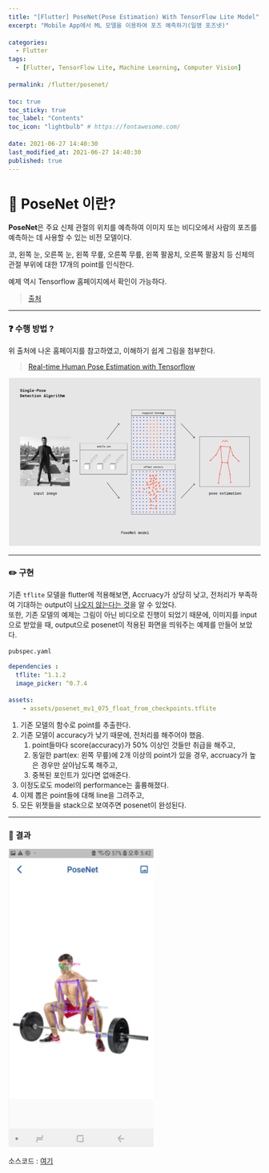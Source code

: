 ```yaml
---
title: "[Flutter] PoseNet(Pose Estimation) With TensorFlow Lite Model"
excerpt: "Mobile App에서 ML 모델을 이용하여 포즈 예측하기(일명 포즈넷)"

categories:
  - Flutter
tags:
  - [Flutter, TensorFlow Lite, Machine Learning, Computer Vision]

permalink: /flutter/posenet/

toc: true
toc_sticky: true
toc_label: "Contents"
toc_icon: "lightbulb" # https://fontawesome.com/
 
date: 2021-06-27 14:40:30
last_modified_at: 2021-06-27 14:40:30
published: true
---
```


# 🤺 PoseNet 이란?

**PoseNet**은 주요 신체 관절의 위치를 예측하여 이미지 또는 비디오에서 사람의 포즈를 예측하는 데 사용할 수 있는 비전 모델이다.  

코, 왼쪽 눈, 오른쪽 눈, 왼쪽 무릎, 오른쪽 무릎, 왼쪽 팔꿈치, 오른쪽 팔꿈치 등 신체의 관절 부위에 대한 17개의 point를 인식한다.  

예제 역시 Tensorflow 홈페이지에서 확인이 가능하다.  

> [출처](https://www.tensorflow.org/lite/examples/pose_estimation/overview?hl=ko)  

---

### ❓ 수행 방법 ?

위 출처에 나온 홈페이지를 참고하였고, 이해하기 쉽게 그림을 첨부한다.  
> [Real-time Human Pose Estimation with Tensorflow](https://medium.com/tensorflow/real-time-human-pose-estimation-in-the-browser-with-tensorflow-js-7dd0bc881cd5)  

![output](/assets/images/post_img/posenet/flow.PNG)  

---

### ✏️ 구현

기존 `tflite` 모델을 flutter에 적용해보면, Accruacy가 상당히 낮고, 전처리가 부족하여 기대하는 output이 <u>나오지 않는다는 것</u>을 알 수 있었다.  
또한, 기존 모델의 예제는 그림이 아닌 비디오로 진행이 되었기 때문에, 이미지를 input으로 받았을 때, output으로 posenet이 적용된 화면을 띄워주는 예제를 만들어 보았다.  

`pubspec.yaml`  

```yaml
dependencies : 
  tflite: ^1.1.2   
  image_picker: ^0.7.4

assets:
    - assets/posenet_mv1_075_float_from_checkpoints.tflite  
```  

1. 기존 모델의 함수로 point를 추출한다.  
1. 기존 모델이 accuracy가 낮기 때문에, 전처리를 해주어야 했음.  
    1. point들마다 score(accuracy)가 50% 이상인 것들만 취급을 해주고,  
    2. 동일한 part(ex: 왼쪽 무릎)에 2개 이상의 point가 있을 경우, accruacy가 높은 경우만 살아남도록 해주고,  
    3. 중복된 포인트가 있다면 없애준다.  
1. 이정도로도 model의 performance는 훌륭해졌다.  
1. 이제 뽑은 point들에 대해 line을 그려주고,  
1. 모든 위젯들을 stack으로 보여주면 posenet이 완성된다.  

---

### 🌻 결과 

![output1](/assets/images/post_img/posenet/posenet_res1.png)  

소스코드 : [여기](https://github.com/kdjun97/posenet-flutter)